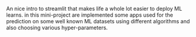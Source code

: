 An nice intro to streamlit that makes life a whole lot easier to deploy ML learns.
in this mini-project are implemented some apps used for the prediction on some well known ML datasets using different algorithms and also choosing various hyper-parameters.